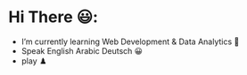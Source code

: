 # Hi There 😃:

- I’m currently learning  Web Development & Data Analytics :monocle_face:
- Speak English Arabic  Deutsch 	:grinning:
- play :chess_pawn:
